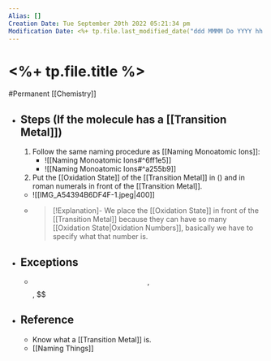 ```yaml
---
Alias: []
Creation Date: Tue September 20th 2022 05:21:34 pm 
Modification Date: <%+ tp.file.last_modified_date("ddd MMMM Do YYYY hh:mm:ss a") %>
---
```

# <%+ tp.file.title %>
#Permanent [[Chemistry]]

- ## Steps (If the molecule has a [[Transition Metal]])
	1. Follow the same naming procedure as [[Naming Monoatomic Ions]]:
		- ![[Naming Monoatomic Ions#^6ff1e5]]
		- ![[Naming Monoatomic Ions#^a255b9]]
	2. Put the [[Oxidation State]] of the [[Transition Metal]] in () and in roman numerals in front of the [[Transition Metal]].
	- ![[IMG_A54394B6DF4F-1.jpeg|400]]
	- > [!Explanation]-
	  > We place the [[Oxidation State]] in front of the [[Transition Metal]] because they can have so many [[Oxidation State|Oxidation Numbers]], basically we have to specify what that number is.
- ## Exceptions
	- $$, $$, $$
- ## Reference
	- Know what a [[Transition Metal]] is.
	- [[Naming Things]]